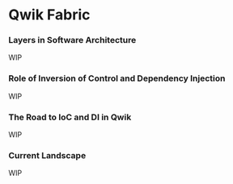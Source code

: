# Qwik Fabric

### Layers in Software Architecture
WIP

### Role of Inversion of Control and Dependency Injection
WIP

### The Road to IoC and DI in Qwik
WIP

### Current Landscape
WIP
